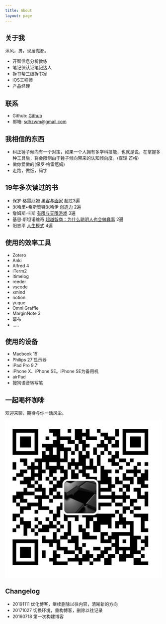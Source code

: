 ```yaml
---
title: About
layout: page
---
```


## 关于我

沐风，男，现居魔都。

- 开智信息分析教练
- 笔记侠认证笔记达人
- 拆书帮三级拆书家
- iOS工程师
- 产品经理

## 联系

- Github: [Github](https://github.com/sdhzwm)
- 邮箱: sdhzwm@gmail.com

## 我相信的东西

- 纠正锤子倾向有一个对策，如果一个人拥有多学科技能，也就是说，在掌握多种工具后，将会限制由于锤子倾向带来的认知倾向度。(查理·芒格)
- 做你爱做的(保罗·格雷厄姆)
- 走路，做饭，码字

## 19年多次读过的书

- 保罗·格雷厄姆 [黑客与画家](https://book.douban.com/subject/6021440/) 超过3遍
- 米哈里•希斯赞特米哈伊 [创造力](https://book.douban.com/subject/26285299/) 2遍
- 詹姆斯·卡斯 [有限与无限游戏](https://book.douban.com/subject/25742296/)  3遍
- 基思·斯坦诺维奇 [超越智商：为什么聪明人也会做蠢事](https://read.douban.com/ebook/13036913/) 2遍
- 阳志平 [人生模式](https://book.douban.com/subject/34803015/) 4遍

## 使用的效率工具

- Zotero
- Anki
- Alfred 4
- iTerm2
- itimelog
- reeder
- vscode
- xmind
- notion
- yuque
- Omni Graffle
- MarginNote 3
- 幕布
- .....

## 使用的设备

- Macbook 15'
- Philips 27’显示器
- iPad Pro 9.7‘
- iPhone X、iPhone SE。iPhone SE为备用机
- airPad
- 搜狗语音转写笔

## 一起喝杯咖啡

欢迎来聊，期待与你一话风尘。

![微信](about/about.png?r=90&w=100&h=100)

## Changelog

- 20191111 优化博客，继续删除以往内容，清晰新的方向
- 20171027 切换环境，重构博客，删除以往记录
- 20160718 第一次构建博客
  